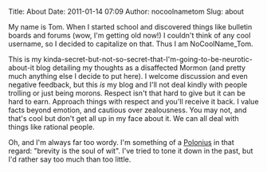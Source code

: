 Title: About
Date: 2011-01-14 07:09
Author: nocoolnametom
Slug: about

My name is Tom. When I started school and discovered things like bulletin boards and forums (wow, I'm getting old now!) I couldn't think of any cool username, so I decided to capitalize on that. Thus I am NoCoolName\_Tom.

This is my kinda-secret-but-not-so-secret-that-I'm-going-to-be-neurotic-about-it blog detailing my thoughts as a disaffected Mormon (and pretty much anything else I decide to put here). I welcome discussion and even negative feedback, but this *is* my blog and I'll not deal kindly with people trolling or just being morons. Respect isn't that hard to give but it can be hard to earn. Approach things with respect and you'll receive it back. I value facts beyond emotion, and cautious over zealousness. You may not, and that's cool but don't get all up in my face about it. We can all deal with things like rational people.

Oh, and I'm always far too wordy. I'm something of a [Polonius][] in that regard: "brevity is the soul of wit". I've tried to tone it down in the past, but I'd rather say too much than too little.

[Polonius]: http://en.wikipedia.org/wiki/Polonius
